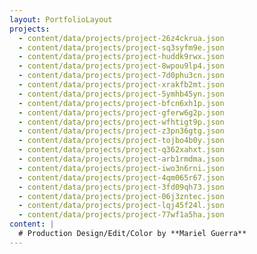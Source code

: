 ```yaml
---
layout: PortfolioLayout
projects:
  - content/data/projects/project-26z4ckrua.json
  - content/data/projects/project-sq3syfm9e.json
  - content/data/projects/project-huddk9rwx.json
  - content/data/projects/project-8wpou9lp4.json
  - content/data/projects/project-7d0phu3cn.json
  - content/data/projects/project-xrakfb2mt.json
  - content/data/projects/project-5ymhb45yn.json
  - content/data/projects/project-bfcn6xh1p.json
  - content/data/projects/project-gferw6g2p.json
  - content/data/projects/project-wfhtigt9p.json
  - content/data/projects/project-z3pn36gtg.json
  - content/data/projects/project-tojbo4b0y.json
  - content/data/projects/project-q362xahxt.json
  - content/data/projects/project-arb1rmdma.json
  - content/data/projects/project-iwo3n6rni.json
  - content/data/projects/project-4qm065r67.json
  - content/data/projects/project-3fd09qh73.json
  - content/data/projects/project-06j3zntec.json
  - content/data/projects/project-lqj45f24l.json
  - content/data/projects/project-77wf1a5ha.json
content: |
  # Production Design/Edit/Color by **Mariel Guerra**
---
```

